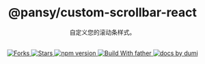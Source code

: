 <h1 align="center">
  @pansy/custom-scrollbar-react
</h1>

<div align="center">
  自定义您的滚动条样式。
</div>

<br />
<p align="center">
  <a href="https://github.com/pansyjs/custom-scrollbar/network">
    <img src="https://img.shields.io/github/forks/pansyjs/custom-scrollbar.svg" alt="Forks">
  </a>
  <a href="https://github.com/pansyjs/custom-scrollbar/stargazers">
    <img src="https://img.shields.io/github/stars/pansyjs/custom-scrollbar.svg" alt="Stars">
  </a>
  <a href="https://www.npmjs.com/package/@pansy/custom-scrollbar-react">
    <img src="https://img.shields.io/npm/v/@pansy/custom-scrollbar-react.svg" alt="npm version">
  </a>
  <a href="https://github.com/umijs/father">
    <img src="https://img.shields.io/badge/build%20with-father-028fe4.svg" alt="Build With father">
  </a>
  <a href="https://d.umijs.org/">
    <img src="https://img.shields.io/badge/docs%20by-dumi-blue" alt="docs by dumi">
  </a>
</p>

